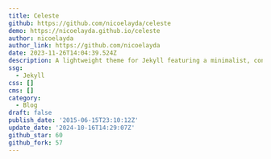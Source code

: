 ```yaml
---
title: Celeste
github: https://github.com/nicoelayda/celeste
demo: https://nicoelayda.github.io/celeste
author: nicoelayda
author_link: https://github.com/nicoelayda
date: 2023-11-26T14:04:39.524Z
description: A lightweight theme for Jekyll featuring a minimalist, content-first design.
ssg:
  - Jekyll
css: []
cms: []
category:
  - Blog
draft: false
publish_date: '2015-06-15T23:10:12Z'
update_date: '2024-10-16T14:29:07Z'
github_star: 60
github_fork: 57
---
```

